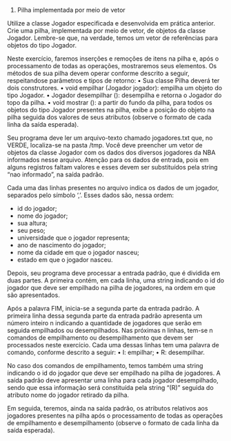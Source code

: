 1. Pilha implementada por meio de vetor

Utilize a classe Jogador especificada e desenvolvida em prática anterior.
Crie uma pilha, implementada por meio de vetor, de objetos da classe Jogador.
Lembre-se que, na verdade, temos um vetor de referências para objetos do tipo
Jogador.

Neste exercício, faremos inserções e remoções de itens na pilha e, após o
processamento de todas as operações, mostraremos seus elementos.
Os métodos de sua pilha devem operar conforme descrito a seguir, respeitandose parâmetros e tipos de retorno:
• Sua classe Pilha deverá ter dois construtores.
• void empilhar (Jogador jogador): empilha um objeto do tipo Jogador.
• Jogador desempilhar (): desempilha e retorna o Jogador do topo da
pilha.
• void mostrar (): a partir do fundo da pilha, para todos os objetos do tipo
Jogador presentes na pilha, exibe a posição do objeto na pilha seguida
dos valores de seus atributos (observe o formato de cada linha da saída
esperada).

Seu programa deve ler um arquivo-texto chamado jogadores.txt que, no
VERDE, localiza-se na pasta /tmp. Você deve preencher um vetor de objetos
da classe Jogador com os dados dos diversos jogadores da NBA informados
nesse arquivo. Atenção para os dados de entrada, pois em alguns registros
faltam valores e esses devem ser substituídos pela string “nao informado”, na
saída padrão.

Cada uma das linhas presentes no arquivo indica os dados de um jogador,
separados pelo símbolo ‘,’. Esses dados são, nessa ordem:
- id do jogador;
- nome do jogador;
- sua altura;
- seu peso;
- universidade que o jogador representa;
- ano de nascimento do jogador;
- nome da cidade em que o jogador nasceu;
- estado em que o jogador nasceu.

Depois, seu programa deve processar a entrada padrão, que é dividida em duas
partes. A primeira contém, em cada linha, uma string indicando o id do
jogador que deve ser empilhado na pilha de jogadores, na ordem em que são
apresentados.

Após a palavra FIM, inicia-se a segunda parte da entrada padrão.
A primeira linha dessa segunda parte da entrada padrão apresenta um
número inteiro n indicando a quantidade de jogadores que serão em
seguida empilhados ou desempilhados. Nas próximas n linhas, tem-se n
comandos de empilhamento ou desempilhamento que devem ser
processados neste exercício. Cada uma dessas linhas tem uma palavra de
comando, conforme descrito a seguir:
• I: empilhar;
• R: desempilhar.

No caso dos comandos de empilhamento, temos também uma string indicando
o id do jogador que deve ser empilhado na pilha de jogadores.
A saída padrão deve apresentar uma linha para cada jogador
desempilhado, sendo que essa informação será constituída pela string “(R)”
seguida do atributo nome do jogador retirado da pilha.

Em seguida, teremos, ainda na saída padrão, os atributos relativos aos jogadores
presentes na pilha após o processamento de todas as operações de
empilhamento e desempilhamento (observe o formato de cada linha da
saída esperada).